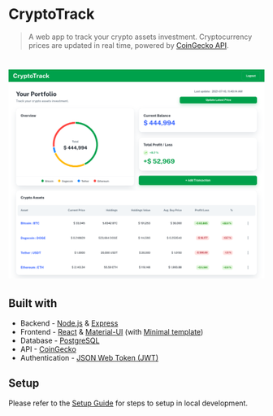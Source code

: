 # CryptoTrack

> A web app to track your crypto assets investment. Cryptocurrency prices are updated in real time, powered by [CoinGecko API](https://www.coingecko.com/en/api).

# ![portfolio-page](./img/1-portfolio-page.png)

## Built with
- Backend - [Node.js](https://nodejs.org/en/) & [Express](https://expressjs.com)
- Frontend - [React](https://reactjs.org) & [Material-UI](https://material-ui.com) (with [Minimal template](https://material-ui.com/store/previews/minimal-dashboard/))
- Database - [PostgreSQL](https://www.postgresql.org)
- API - [CoinGecko](https://www.coingecko.com/en/api)
- Authentication - [JSON Web Token (JWT)](https://jwt.io)

## Setup
Please refer to the [Setup Guide](./setup-guide.md) for steps to setup in local development.
